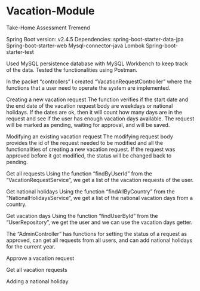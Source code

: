 # Vacation-Module
Take-Home Assessment Tremend

Spring Boot version: v2.4.5
Dependencies: spring-boot-starter-data-jpa
	Spring-boot-starter-web
	Mysql-connector-java
	Lombok
	Spring-boot-starter-test

    
Used MySQL persistence database with MySQL Workbench to keep track of the data.
Tested the functionalities using Postman.

In the packet “controllers” I created “VacationRequestController” where the functions that a user need to operate the system are implemented.

Creating a new vacation request
The function verifies if the start date and the end date of the vacation request body are weekdays or national holidays.
If the dates are ok, then it will count how many days are in the request and see if the user has enough vacation days available.
The request will be marked as pending, waiting for approval, and will be saved.
 
 
 

Modifying an existing vacation request
The modifying request body provides the id of the request needed to be modified and all the functionalities of creating a new vacation request.
If the request was approved before it got modified, the status will be changed back to pending.
 
 
Get all requests
Using the function “findByUserId” from the “VacationRequestService”, we get a list of the vacation requests of the user.
 

Get national holidays
Using the function “findAllByCountry” from the “NationalHolidaysService”, we get a list of the national vacation days from a country.
 

Get vacation days
Using the function “findUserById” from the “UserRepository”, we get the user and we can use the vacation days getter.
 



The “AdminController” has functions for setting the status of a request as approved, can get all requests from all users, and can add national holidays for the current year.

Approve a vacation request
 

Get all vacation requests
 
Adding a national holiday

